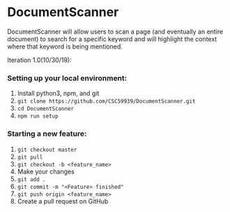 # DocumentScanner
DocumentScanner will allow users to scan a page (and eventually an entire document) to search for a specific keyword and will highlight the context where that keyword is being mentioned. 


Iteration 1.0(10/30/19):


### Setting up your local environment:
1. Install python3, npm, and git
1. `git clone https://github.com/CSC59939/DocumentScanner.git`
1. `cd DocumentScanner`
1. `npm run setup`

### Starting a new feature:
1. `git checkout master`
1. `git pull`
1. `git checkout -b <feature_name>`
1. Make your changes
1. `git add .`
1. `git commit -m "<Feature> finished"`
1. `git push origin <feature_name>`
1. Create a pull request on GitHub